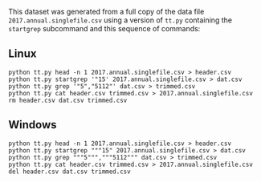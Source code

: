 This dataset was generated from a full copy of the data file
`2017.annual.singlefile.csv` using a version of `tt.py` containing the
`startgrep` subcommand and this sequence of commands:

## Linux

    python tt.py head -n 1 2017.annual.singlefile.csv > header.csv
    python tt.py startgrep '"15' 2017.annual.singlefile.csv > dat.csv
    python tt.py grep '"5","5112"' dat.csv > trimmed.csv
    python tt.py cat header.csv trimmed.csv > 2017.annual.singlefile.csv
    rm header.csv dat.csv trimmed.csv


## Windows

    python tt.py head -n 1 2017.annual.singlefile.csv > header.csv
    python tt.py startgrep """15" 2017.annual.singlefile.csv > dat.csv
    python tt.py grep """5""","""5112""" dat.csv > trimmed.csv
    python tt.py cat header.csv trimmed.csv > 2017.annual.singlefile.csv
    del header.csv dat.csv trimmed.csv
